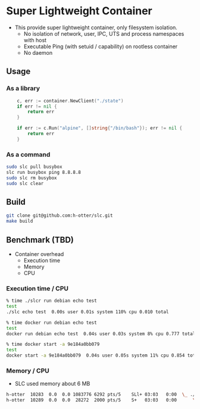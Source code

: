 # Super Lightweight Container

- This provide super lightweight container, only filesystem isolation.
  - No isolation of network, user, IPC, UTS and process namespaces with host
  - Executable Ping (with setuid / capability) on rootless container
  - No daemon

## Usage

### As a library

```go
	c, err := container.NewClient("./state")
	if err != nil {
		return err
	}

	if err := c.Run("alpine", []string{"/bin/bash"}); err != nil {
		return err
	}
```

### As a command

```sh
sudo slc pull busybox
slc run busybox ping 8.8.8.8
sudo slc rm busybox
sudo slc clear
```

## Build

```sh
git clone git@github.com:h-otter/slc.git
make build
```

## Benchmark (TBD)

- Container overhead
  - Execution time
  - Memory
  - CPU

### Execution time / CPU

```sh
% time ./slcr run debian echo test
test
./slc echo test  0.00s user 0.01s system 110% cpu 0.010 total
```

```sh
% time docker run debian echo test
test
docker run debian echo test  0.04s user 0.03s system 8% cpu 0.777 total

% time docker start -a 9e184a0bb079
test
docker start -a 9e184a0bb079  0.04s user 0.05s system 11% cpu 0.854 total
```

### Memory / CPU

- SLC used memory about 6 MB

```sh
h-otter  10283  0.0  0.0 1083776 6292 pts/5    SLl+ 03:03   0:00  \_ ./slc run centos:7 ping 8.8.8.8
h-otter  10289  0.0  0.0  28272  2000 pts/5    S+   03:03   0:00      \_ ping 8.8.8.8
```

